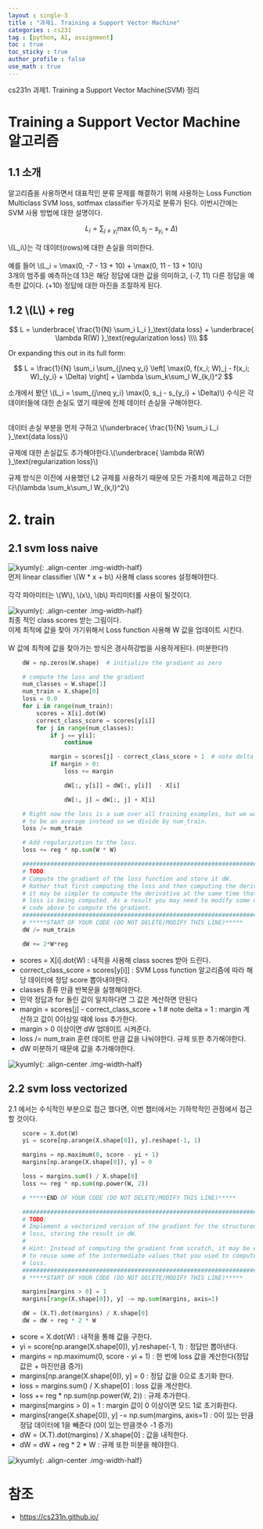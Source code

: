 ```yaml
---
layout : single-3
title : "과제1. Training a Support Vector Machine"
categories : cs231
tag : [python, AI, assignment]
toc : true
toc_sticky : true
author_profile : false
use_math : true
---
```

cs231n 과제1. Training a Support Vector Machine(SVM) 정리

# Training a Support Vector Machine 알고리즘 

## 1.1 소개
알고리즘을 사용하면서 대표적인 분류 문제를 해결하기 위헤 사용하는 Loss Function Multiclass SVM loss, sotfmax classifier 
두가지로 분류가 된다.
이번시간에는 SVM 사용 방법에 대한 설명이다.


$$
L_i = \sum_{j\neq y_i} \max(0, s_j - s_{y_i} + \Delta)
$$

\\(L_i\\)는 각 데이터(rows)에 대한 손실을 의미한다.<br><br>
예를 들어 \\(L_i = \max(0, -7 - 13 + 10) + \max(0, 11 - 13 + 10)\\)<br>
3개의 범주를 예측하는데 13은 해당 정답에 대한 값을 의미하고, (-7, 11) 다른 정답을 예측한 값이다. (+10) 정답에 대한 마진을 조절하게 된다.


## 1.2 \\(L\\) + reg

$$
L =  \underbrace{ \frac{1}{N} \sum_i L_i }_\text{data loss} + \underbrace{ \lambda R(W) }_\text{regularization loss} \\\\
$$

Or expanding this out in its full form:

$$
L = \frac{1}{N} \sum_i \sum_{j\neq y_i} \left[ \max(0, f(x_i; W)_j - f(x_i; W)_{y_i} + \Delta) \right] + \lambda \sum_k\sum_l W_{k,l}^2
$$


소개에서 봤던 \\(L_i = \sum_{j\neq y_i} \max(0, s_j - s_{y_i} + \Delta)\\) 수식은 각 데이터들에 대한 손실도 였기 때문에 
전체 데이터 손실을 구해야한다.<br><br>

데이터 손실 부분을 먼저 구하고 \\(\underbrace{ \frac{1}{N} \sum_i L_i }_\text{data loss}\\)<br>

규제에 대한 손실값도 추가해야한다.\\(\underbrace{ \lambda R(W) }_\text{regularization loss}\\) <br>

규제 방식은 이전에 사용했던 L2 규제를 사용하기 때문에  모든 가중치에 제곱하고 더한다\\(\lambda \sum_k\sum_l W_{k,l}^2\\)

# 2. train
## 2.1 svm loss naive
![kyumly]({{site.url}}/images/assignment/one/svm-img3.png){: .align-center .img-width-half}<br>
먼저 linear classifier \\(W * x + b\\) 사용해 class scores 설정해야한다.<br><br>
각각 파아미터는 \\(W\\), \\(x\\), \\(b\\) 파리미터롤 사용이 될것이다. 

![kyumly]({{site.url}}/images/assignment/one/svm-img4.png){: .align-center .img-width-half}<br>
최종 적인 class scores 받는 그림이다.<br>
이제 최적에 값을 찾아 가기위해서 Loss function 사용해 W 값을 업데이트 시킨다. <br><br>
W 값에 최적에 값을 찾아가는 방식은 경사하강법을 사용하게된다. (미분한다!)

~~~python
    dW = np.zeros(W.shape)  # initialize the gradient as zero

    # compute the loss and the gradient
    num_classes = W.shape[1]
    num_train = X.shape[0]
    loss = 0.0
    for i in range(num_train):
        scores = X[i].dot(W)
        correct_class_score = scores[y[i]]
        for j in range(num_classes):
            if j == y[i]:
                continue

            margin = scores[j] - correct_class_score + 1  # note delta = 1
            if margin > 0:
                loss += margin

                dW[:, y[i]] = dW[:, y[i]]  - X[i]

                dW[:, j] = dW[:, j] + X[i]

    # Right now the loss is a sum over all training examples, but we want it
    # to be an average instead so we divide by num_train.
    loss /= num_train

    # Add regularization to the loss.
    loss += reg * np.sum(W * W)

    #############################################################################
    # TODO:                                                                     #
    # Compute the gradient of the loss function and store it dW.                #
    # Rather that first computing the loss and then computing the derivative,   #
    # it may be simpler to compute the derivative at the same time that the     #
    # loss is being computed. As a result you may need to modify some of the    #
    # code above to compute the gradient.                                       #
    #############################################################################
    # *****START OF YOUR CODE (DO NOT DELETE/MODIFY THIS LINE)*****
    dW /= num_train

    dW += 2*W*reg
~~~

- scores = X[i].dot(W) : 내적을 사용해 class socres 받아 드린다.
- correct_class_score = scores[y[i]] : SVM Loss function 알고리즘에 따라 해당 데이터에 정답 score 뽑아내야한다.
- classes 종류 만큼 반복문을 실행해야한다.
- 민약 정답과 for 돌린 값이 일치하다면 그 값은 계산하면 안된다
- margin = scores[j] - correct_class_score + 1  # note delta = 1 : margin 계산하고 값이 0이상일 때에 loss 추가한다.
- margin > 0 이상이면 dW 업데이트 시켜준다.
- loss /= num_train 훈련 데이트 만큼 값을 나눠야한다. 규제 또한 추가해야한다.
- dW 미분하기 때문에 값을 추가해야한다.

![kyumly]({{site.url}}/images/assignment/one/svm-img1.png){: .align-center .img-width-half}<br>

## 2.2 svm loss vectorized
2.1 에서는 수식적인 부분으로 접근 했다면, 이번 챕터에서는 기하학적인 관점에서 접근할 것이다.

~~~python
    score = X.dot(W)
    yi = score[np.arange(X.shape[0]), y].reshape(-1, 1)

    margins = np.maximum(0, score - yi + 1)
    margins[np.arange(X.shape[0]), y] = 0

    loss = margins.sum() / X.shape[0]
    loss += reg * np.sum(np.power(W, 2))

    # *****END OF YOUR CODE (DO NOT DELETE/MODIFY THIS LINE)*****

    #############################################################################
    # TODO:                                                                     #
    # Implement a vectorized version of the gradient for the structured SVM     #
    # loss, storing the result in dW.                                           #
    #                                                                           #
    # Hint: Instead of computing the gradient from scratch, it may be easier    #
    # to reuse some of the intermediate values that you used to compute the     #
    # loss.                                                                     #
    #############################################################################
    # *****START OF YOUR CODE (DO NOT DELETE/MODIFY THIS LINE)*****

    margins[margins > 0] = 1
    margins[range(X.shape[0]), y] -= np.sum(margins, axis=1)

    dW = (X.T).dot(margins) / X.shape[0]
    dW = dW + reg * 2 * W
~~~
- score = X.dot(W) : 내적을 통해 값을 구한다.
- yi = score[np.arange(X.shape[0]), y].reshape(-1, 1) : 정답만 뽑아낸다.
- margins = np.maximum(0, score - yi + 1) : 한 번에 loss 값을 계산한다(정답 값은 + 마진만큼 증가)
- margins[np.arange(X.shape[0]), y] = 0 : 정답 값을 0으로 초기화 한다.
- loss = margins.sum() / X.shape[0] : loss 값을 계산한다.
- loss += reg * np.sum(np.power(W, 2)) : 규제 추가한다.
- margins[margins > 0] = 1 : margin 값이 0 이상이면 모드 1로 초기화한다.
- margins[range(X.shape[0]), y] -= np.sum(margins, axis=1) : 0이 있는 만큼 정답 데이터에 1을 빼준다 (0이 있는 만큼갯수 -1 증가)
- dW = (X.T).dot(margins) / X.shape[0] : 값을 내적한다.
- dW = dW + reg * 2 * W : 규제 또한 미분을 해야한다.

![kyumly]({{site.url}}/images/assignment/one/svm-img5.png){: .align-center .img-width-half}<br>



# 참조
- https://cs231n.github.io/

